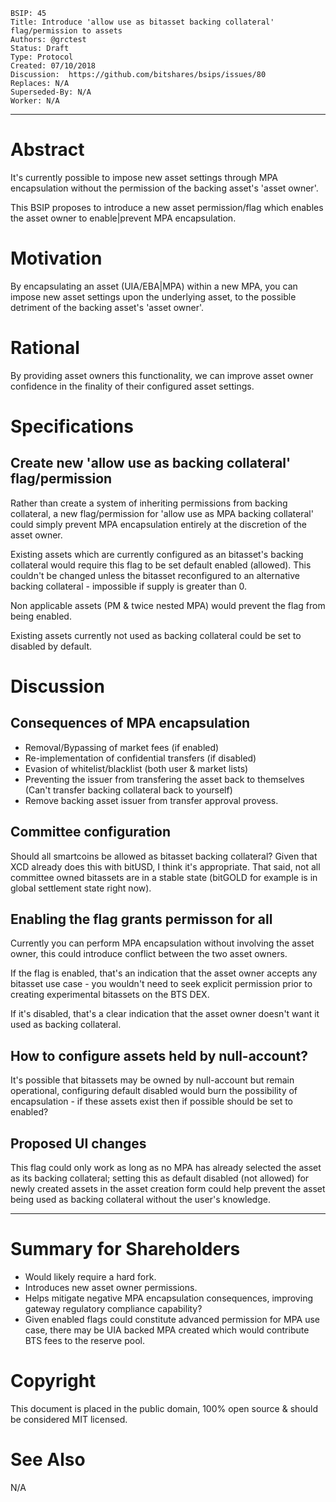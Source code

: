 ```
BSIP: 45
Title: Introduce 'allow use as bitasset backing collateral' flag/permission to assets
Authors: @grctest
Status: Draft
Type: Protocol
Created: 07/10/2018
Discussion:  https://github.com/bitshares/bsips/issues/80
Replaces: N/A
Superseded-By: N/A
Worker: N/A
```
---

# Abstract

It's currently possible to impose new asset settings through MPA encapsulation without the permission of the backing asset's 'asset owner'.

This BSIP proposes to introduce a new asset permission/flag which enables the asset owner to enable|prevent MPA encapsulation.

# Motivation

By encapsulating an asset (UIA/EBA|MPA) within a new MPA, you can impose new asset settings upon the underlying asset, to the possible detriment of the backing asset's 'asset owner'.

# Rational

By providing asset owners this functionality, we can improve asset owner confidence in the finality of their configured asset settings.

# Specifications

## Create new 'allow use as backing collateral' flag/permission

Rather than create a system of inheriting permissions from backing collateral, a new flag/permission for 'allow use as MPA backing collateral' could simply prevent MPA encapsulation entirely at the discretion of the asset owner.

Existing assets which are currently configured as an bitasset's backing collateral would require this flag to be set default enabled (allowed). This couldn't be changed unless the bitasset reconfigured to an alternative backing collateral - impossible if supply is greater than 0.

Non applicable assets (PM & twice nested MPA) would prevent the flag from being enabled.

Existing assets currently not used as backing collateral could be set to disabled by default.

# Discussion

## Consequences of MPA encapsulation

* Removal/Bypassing of market fees (if enabled)
* Re-implementation of confidential transfers (if disabled)
* Evasion of whitelist/blacklist (both user & market lists)
* Preventing the issuer from transfering the asset back to themselves (Can't transfer backing collateral back to yourself)
* Remove backing asset issuer from transfer approval provess.

## Committee configuration

Should all smartcoins be allowed as bitasset backing collateral? Given that XCD already does this with bitUSD, I think it's appropriate. That said, not all committee owned bitassets are in a stable state (bitGOLD for example is in global settlement state right now).

## Enabling the flag grants permisson for all

Currently you can perform MPA encapsulation without involving the asset owner, this could introduce conflict between the two asset owners.

If the flag is enabled, that's an indication that the asset owner accepts any bitasset use case - you wouldn't need to seek explicit permission prior to creating experimental bitassets on the BTS DEX. 

If it's disabled, that's a clear indication that the asset owner doesn't want it used as backing collateral.

## How to configure assets held by null-account?

It's possible that bitassets may be owned by null-account but remain operational, configuring default disabled would burn the possibility of encapsulation - if these assets exist then if possible should be set to enabled?

## Proposed UI changes

This flag could only work as long as no MPA has already selected the asset as its backing collateral; setting this as default disabled (not allowed) for newly created assets in the asset creation form could help prevent the asset being used as backing collateral without the user's knowledge.

---

# Summary for Shareholders

* Would likely require a hard fork.
* Introduces new asset owner permissions.
* Helps mitigate negative MPA encapsulation consequences, improving gateway regulatory compliance capability?
* Given enabled flags could constitute advanced permission for MPA use case, there may be UIA backed MPA created which would contribute BTS fees to the reserve pool.

# Copyright

This document is placed in the public domain, 100% open source & should be considered MIT licensed.

# See Also

N/A
